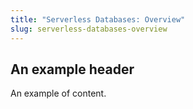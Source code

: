 ```yaml
---
title: "Serverless Databases: Overview"
slug: serverless-databases-overview
---
```



##  An example header

An example of content.
